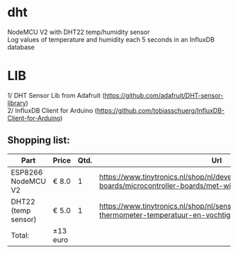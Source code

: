 # dht
NodeMCU V2 with DHT22 temp/humidity sensor<br>
Log values of temperature and humidity each 5 seconds in an InfluxDB database

# LIB
1/ DHT Sensor Lib from Adafruit (https://github.com/adafruit/DHT-sensor-library)<br>
2/ InfluxDB Client for Arduino (https://github.com/tobiasschuerg/InfluxDB-Client-for-Arduino)

## Shopping list:
Part|Price|Qtd.|Url
---|---|---|---
ESP8266 NodeMCU V2 |€ 8.0|1|https://www.tinytronics.nl/shop/nl/development-boards/microcontroller-boards/met-wi-fi/esp8266-nodemcu-v2
DHT22 (temp sensor)|€ 5.0|1|https://www.tinytronics.nl/shop/nl/sensoren/lucht/vochtigheid/dht22-thermometer-temperatuur-en-vochtigheids-sensor
Total:| ±13 euro||
